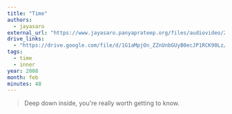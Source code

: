 ```yaml
---
title: "Time"
authors:
  - jayasaro
external_url: "https://www.jayasaro.panyaprateep.org/files/audiovideo/2554/000065/2551.02.03%20Time.mp3"
drive_links:
  - "https://drive.google.com/file/d/1G1aMpjOn_ZZnUnbGUyB0ecJP1RCK90Lz/view?usp=drivesdk"
tags:
  - time
  - inner
year: 2008
month: feb
minutes: 48
---
```


> Deep down inside, you're really worth getting to know.

